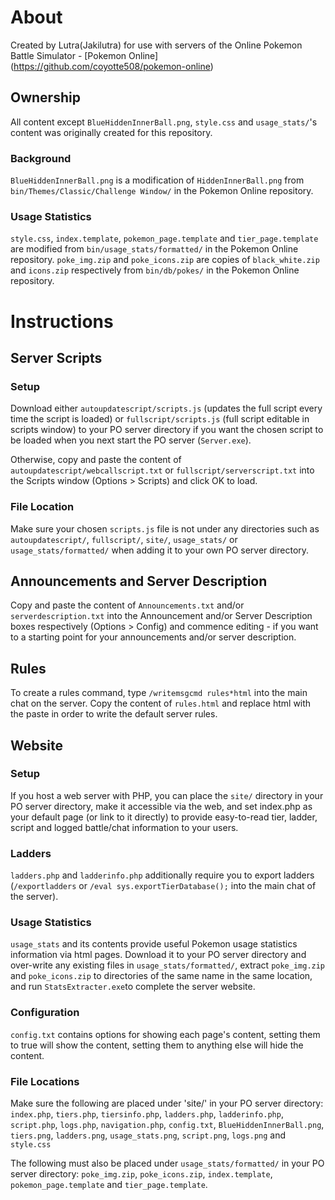 # About

Created by Lutra(Jakilutra) for use with servers of the Online Pokemon Battle Simulator - [Pokemon Online] (https://github.com/coyotte508/pokemon-online)

## Ownership

All content except `BlueHiddenInnerBall.png`,  `style.css` and `usage_stats/`'s content was originally created for this repository. 

### Background

`BlueHiddenInnerBall.png` is a modification of `HiddenInnerBall.png` from `bin/Themes/Classic/Challenge Window/` in the Pokemon Online repository.

### Usage Statistics

`style.css`, `index.template`, `pokemon_page.template` and `tier_page.template`  are modified from `bin/usage_stats/formatted/` in the Pokemon Online repository.
`poke_img.zip` and `poke_icons.zip` are copies of `black_white.zip` and `icons.zip` respectively from `bin/db/pokes/`  in the Pokemon Online repository.

# Instructions

## Server Scripts

### Setup

Download either `autoupdatescript/scripts.js` (updates the full script every time the script is loaded) or `fullscript/scripts.js` (full script editable in scripts window) to your PO server directory if you want the chosen script to be loaded when you next start the PO server (`Server.exe`).

Otherwise, copy and paste the content of `autoupdatescript/webcallscript.txt` or `fullscript/serverscript.txt` into the Scripts window (Options > Scripts)  and click OK to load.

### File Location

Make sure your chosen `scripts.js` file is not under any directories such as `autoupdatescript/`, `fullscript/`, `site/`, `usage_stats/` or `usage_stats/formatted/` when adding it to your own PO server directory.

## Announcements and Server Description

Copy and paste the content of `Announcements.txt` and/or `serverdescription.txt` into the Announcement and/or Server Description boxes respectively (Options > Config) and commence editing - if you want to  a starting point for your announcements and/or server description.

## Rules

To create a rules command, type `/writemsgcmd rules*html` into the main chat on the server. Copy the content of `rules.html` and replace html with the paste in order to write the default server rules.

## Website

### Setup

If you host a web server with PHP, you can place the `site/` directory in your PO server directory, make it accessible via the web, and set index.php as your default page (or link to it directly) to provide easy-to-read tier, ladder, script and logged battle/chat information to your users.

### Ladders

`ladders.php` and `ladderinfo.php` additionally require you to export ladders (`/exportladders` or `/eval sys.exportTierDatabase();` into the main chat of the server).

### Usage Statistics

`usage_stats` and its contents provide useful Pokemon usage statistics information via html pages. Download it to your PO server directory and over-write any existing files in `usage_stats/formatted/`, extract `poke_img.zip` and `poke_icons.zip` to directories of the same name in the same location, and run `StatsExtracter.exe`to complete the server website.

### Configuration

`config.txt` contains options for showing each page's content, setting them to true will show the content, setting them to anything else will hide the content.

### File Locations

Make sure the following are placed under 'site/' in your PO server directory: `index.php`, `tiers.php`, `tiersinfo.php`, `ladders.php`, `ladderinfo.php`, `script.php`, `logs.php`, `navigation.php`, `config.txt`, `BlueHiddenInnerBall.png`, `tiers.png`, `ladders.png`, `usage_stats.png`, `script.png`, `logs.png` and `style.css`

The following must also be placed under `usage_stats/formatted/` in your PO server directory: `poke_img.zip`, `poke_icons.zip`, `index.template`, `pokemon_page.template` and `tier_page.template`.
